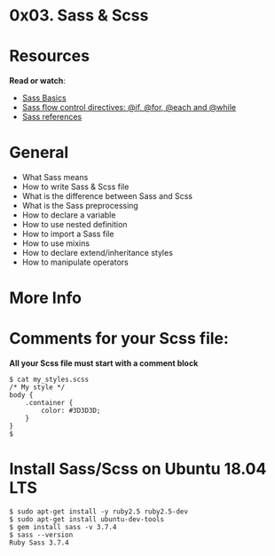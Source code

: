 # 0x03. Sass & Scss

# **Resources**

**Read or watch**:

- [Sass Basics](https://intranet.hbtn.io/rltoken/ayoQ7NtS8w7tZvyeqhkzsw)
- [Sass flow control directives: @if, @for, @each and @while](https://intranet.hbtn.io/rltoken/EfIlJ77YiDugDGSaab8UUg)
- [Sass references](https://intranet.hbtn.io/rltoken/P7jm16HEuQb1FxMqlajjFQ)

# **General**

- What Sass means
- How to write Sass & Scss file
- What is the difference between Sass and Scss
- What is the Sass preprocessing
- How to declare a variable
- How to use nested definition
- How to import a Sass file
- How to use mixins
- How to declare extend/inheritance styles
- How to manipulate operators

# **More Info**

# **Comments for your Scss file:**

**All your Scss file must start with a comment block**

```
$ cat my_styles.scss
/* My style */
body {
    .container {
        color: #3D3D3D;
    }
}
$

```

# **Install Sass/Scss on Ubuntu 18.04 LTS**
```
$ sudo apt-get install -y ruby2.5 ruby2.5-dev
$ sudo apt-get install ubuntu-dev-tools
$ gem install sass -v 3.7.4
$ sass --version
Ruby Sass 3.7.4
```
